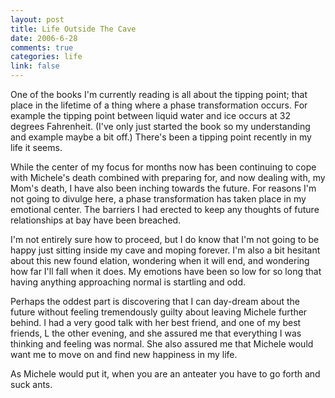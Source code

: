 ```yaml
--- 
layout: post
title: Life Outside The Cave
date: 2006-6-28
comments: true
categories: life
link: false
---
```

One of the books I'm currently reading is all about the tipping point; that place in the lifetime of a thing where a phase transformation occurs. For example the tipping point between liquid water and ice occurs at 32 degrees Fahrenheit. (I've only just started the book so my understanding and example maybe a bit off.) There's been a tipping point recently in my life it seems.

While the center of my focus for months now has been continuing to cope with Michele's death combined with preparing for, and now dealing with, my Mom's death, I have also been inching towards the future. For reasons I'm not going to divulge here, a phase transformation has taken place in my emotional center. The barriers I had erected to keep any thoughts of future relationships at bay have been breached.

I'm not entirely sure how to proceed, but I do know that I'm not going to be happy just sitting inside my cave and moping forever. I'm also a bit hesitant about this new found elation, wondering when it will end, and wondering how far I'll fall when it does. My emotions have been so low for so long that having anything approaching normal is startling and odd.

Perhaps the oddest part is discovering that I can day-dream about the future without feeling tremendously guilty about leaving Michele further behind. I had a very good talk with her best friend, and one of my best friends, L the other evening, and she assured me that everything I was thinking and feeling was normal. She also assured me that Michele would want me to move on and find new happiness in my life.

As Michele would put it, when you are an anteater you have to go forth and suck ants.

